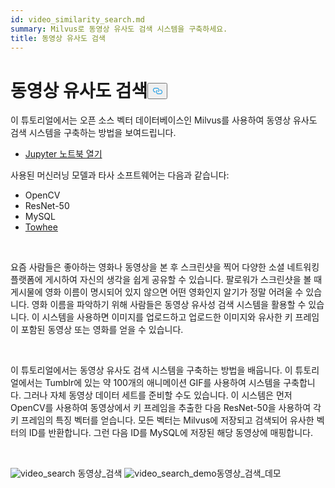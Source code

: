```yaml
---
id: video_similarity_search.md
summary: Milvus로 동영상 유사도 검색 시스템을 구축하세요.
title: 동영상 유사도 검색
---
```

<h1 id="Video-Similarity-Search" class="common-anchor-header">동영상 유사도 검색<button data-href="#Video-Similarity-Search" class="anchor-icon" translate="no">
      <svg translate="no"
        aria-hidden="true"
        focusable="false"
        height="20"
        version="1.1"
        viewBox="0 0 16 16"
        width="16"
      >
        <path
          fill="#0092E4"
          fill-rule="evenodd"
          d="M4 9h1v1H4c-1.5 0-3-1.69-3-3.5S2.55 3 4 3h4c1.45 0 3 1.69 3 3.5 0 1.41-.91 2.72-2 3.25V8.59c.58-.45 1-1.27 1-2.09C10 5.22 8.98 4 8 4H4c-.98 0-2 1.22-2 2.5S3 9 4 9zm9-3h-1v1h1c1 0 2 1.22 2 2.5S13.98 12 13 12H9c-.98 0-2-1.22-2-2.5 0-.83.42-1.64 1-2.09V6.25c-1.09.53-2 1.84-2 3.25C6 11.31 7.55 13 9 13h4c1.45 0 3-1.69 3-3.5S14.5 6 13 6z"
        ></path>
      </svg>
    </button></h1><p>이 튜토리얼에서는 오픈 소스 벡터 데이터베이스인 Milvus를 사용하여 동영상 유사도 검색 시스템을 구축하는 방법을 보여드립니다.</p>
<ul>
<li><a href="https://github.com/towhee-io/examples/tree/main/video/reverse_video_search">Jupyter 노트북 열기</a></li>
</ul>
<p>사용된 머신러닝 모델과 타사 소프트웨어는 다음과 같습니다:</p>
<ul>
<li>OpenCV</li>
<li>ResNet-50</li>
<li>MySQL</li>
<li><a href="https://towhee.io/">Towhee</a></li>
</ul>
<p><br/></p>
<p>요즘 사람들은 좋아하는 영화나 동영상을 본 후 스크린샷을 찍어 다양한 소셜 네트워킹 플랫폼에 게시하여 자신의 생각을 쉽게 공유할 수 있습니다. 팔로워가 스크린샷을 볼 때 게시물에 영화 이름이 명시되어 있지 않으면 어떤 영화인지 알기가 정말 어려울 수 있습니다. 영화 이름을 파악하기 위해 사람들은 동영상 유사성 검색 시스템을 활용할 수 있습니다. 이 시스템을 사용하면 이미지를 업로드하고 업로드한 이미지와 유사한 키 프레임이 포함된 동영상 또는 영화를 얻을 수 있습니다.</p>
<p><br/></p>
<p>이 튜토리얼에서는 동영상 유사도 검색 시스템을 구축하는 방법을 배웁니다. 이 튜토리얼에서는 Tumblr에 있는 약 100개의 애니메이션 GIF를 사용하여 시스템을 구축합니다. 그러나 자체 동영상 데이터 세트를 준비할 수도 있습니다. 이 시스템은 먼저 OpenCV를 사용하여 동영상에서 키 프레임을 추출한 다음 ResNet-50을 사용하여 각 키 프레임의 특징 벡터를 얻습니다. 모든 벡터는 Milvus에 저장되고 검색되어 유사한 벡터의 ID를 반환합니다. 그런 다음 ID를 MySQL에 저장된 해당 동영상에 매핑합니다.</p>
<p><br/></p>
<p>
  
   <span class="img-wrapper"> <img translate="no" src="/docs/v2.4.x/assets/video_search.png" alt="video_search" class="doc-image" id="video_search" />
   </span> <span class="img-wrapper"> <span>동영상_검색</span> </span> <span class="img-wrapper"> <img translate="no" src="/docs/v2.4.x/assets/video_search_demo.gif" alt="video_search_demo" class="doc-image" id="video_search_demo" /><span>동영상_검색_데모</span> </span></p>
